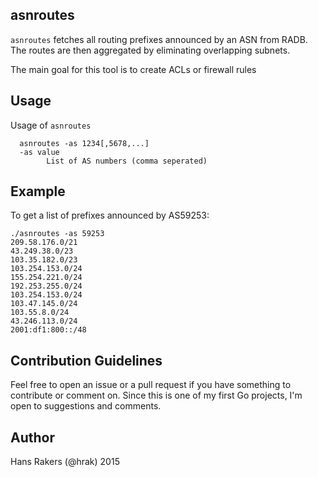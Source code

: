 ## asnroutes
`asnroutes` fetches all routing prefixes announced by an ASN from RADB. The routes are then aggregated by eliminating overlapping subnets.

The main goal for this tool is to create ACLs or firewall rules

## Usage
Usage of `asnroutes`

```
  asnroutes -as 1234[,5678,...]
  -as value
    	List of AS numbers (comma seperated)
```

## Example
To get a list of prefixes announced by AS59253:

```
./asnroutes -as 59253
209.58.176.0/21
43.249.38.0/23
103.35.182.0/23
103.254.153.0/24
155.254.221.0/24
192.253.255.0/24
103.254.153.0/24
103.47.145.0/24
103.55.8.0/24
43.246.113.0/24
2001:df1:800::/48
```

## Contribution Guidelines
Feel free to open an issue or a pull request if you have something to contribute or comment on. Since this is one of my first Go projects, I'm open to suggestions and comments.

## Author
Hans Rakers (@hrak) 2015